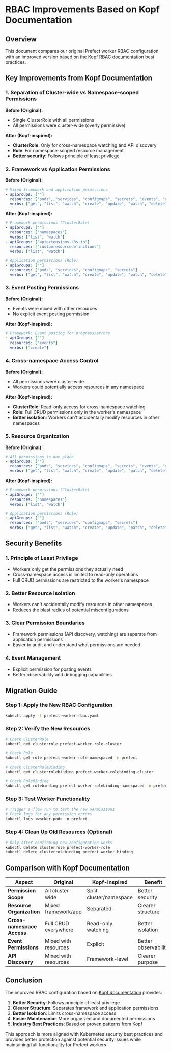 # RBAC Improvements Based on Kopf Documentation

## Overview

This document compares our original Prefect worker RBAC configuration with an improved version based on the [Kopf RBAC documentation](https://kopf.readthedocs.io/en/stable/deployment/#rbac) best practices.

## Key Improvements from Kopf Documentation

### 1. **Separation of Cluster-wide vs Namespace-scoped Permissions**

**Before (Original):**
- Single ClusterRole with all permissions
- All permissions were cluster-wide (overly permissive)

**After (Kopf-inspired):**
- **ClusterRole**: Only for cross-namespace watching and API discovery
- **Role**: For namespace-scoped resource management
- **Better security**: Follows principle of least privilege

### 2. **Framework vs Application Permissions**

**Before (Original):**
```yaml
# Mixed framework and application permissions
- apiGroups: [""]
  resources: ["pods", "services", "configmaps", "secrets", "events", "namespaces"]
  verbs: ["get", "list", "watch", "create", "update", "patch", "delete"]
```

**After (Kopf-inspired):**
```yaml
# Framework permissions (ClusterRole)
- apiGroups: [""]
  resources: ["namespaces"]
  verbs: ["list", "watch"]
- apiGroups: ["apiextensions.k8s.io"]
  resources: ["customresourcedefinitions"]
  verbs: ["list", "watch"]

# Application permissions (Role)
- apiGroups: [""]
  resources: ["pods", "services", "configmaps", "secrets"]
  verbs: ["get", "list", "watch", "create", "update", "patch", "delete"]
```

### 3. **Event Posting Permissions**

**Before (Original):**
- Events were mixed with other resources
- No explicit event posting permission

**After (Kopf-inspired):**
```yaml
# Framework: Event posting for progress/errors
- apiGroups: [""]
  resources: ["events"]
  verbs: ["create"]
```

### 4. **Cross-namespace Access Control**

**Before (Original):**
- All permissions were cluster-wide
- Workers could potentially access resources in any namespace

**After (Kopf-inspired):**
- **ClusterRole**: Read-only access for cross-namespace watching
- **Role**: Full CRUD permissions only in the worker's namespace
- **Better isolation**: Workers can't accidentally modify resources in other namespaces

### 5. **Resource Organization**

**Before (Original):**
```yaml
# All permissions in one place
- apiGroups: [""]
  resources: ["pods", "services", "configmaps", "secrets", "events", "namespaces"]
  verbs: ["get", "list", "watch", "create", "update", "patch", "delete"]
```

**After (Kopf-inspired):**
```yaml
# Framework permissions (ClusterRole)
- apiGroups: [""]
  resources: ["namespaces"]
  verbs: ["list", "watch"]

# Application permissions (Role)
- apiGroups: [""]
  resources: ["pods", "services", "configmaps", "secrets"]
  verbs: ["get", "list", "watch", "create", "update", "patch", "delete"]
```

## Security Benefits

### 1. **Principle of Least Privilege**
- Workers only get the permissions they actually need
- Cross-namespace access is limited to read-only operations
- Full CRUD permissions are restricted to the worker's namespace

### 2. **Better Resource Isolation**
- Workers can't accidentally modify resources in other namespaces
- Reduces the blast radius of potential misconfigurations

### 3. **Clear Permission Boundaries**
- Framework permissions (API discovery, watching) are separate from application permissions
- Easier to audit and understand what permissions are needed

### 4. **Event Management**
- Explicit permission for posting events
- Better observability and debugging capabilities

## Migration Guide

### Step 1: Apply the New RBAC Configuration
```bash
kubectl apply -f prefect-worker-rbac.yaml
```

### Step 2: Verify the New Resources
```bash
# Check ClusterRole
kubectl get clusterrole prefect-worker-role-cluster

# Check Role
kubectl get role prefect-worker-role-namespaced -n prefect

# Check ClusterRoleBinding
kubectl get clusterrolebinding prefect-worker-rolebinding-cluster

# Check RoleBinding
kubectl get rolebinding prefect-worker-rolebinding-namespaced -n prefect
```

### Step 3: Test Worker Functionality
```bash
# Trigger a flow run to test the new permissions
# Check logs for any permission errors
kubectl logs <worker-pod> -n prefect
```

### Step 4: Clean Up Old Resources (Optional)
```bash
# Only after confirming new configuration works
kubectl delete clusterrole prefect-worker-role
kubectl delete clusterrolebinding prefect-worker-binding
```

## Comparison with Kopf Documentation

| Aspect | Original | Kopf-Inspired | Benefit |
|--------|----------|---------------|---------|
| **Permission Scope** | All cluster-wide | Split cluster/namespace | Better security |
| **Resource Organization** | Mixed framework/app | Separated | Clearer structure |
| **Cross-namespace Access** | Full CRUD everywhere | Read-only watching | Better isolation |
| **Event Permissions** | Mixed with resources | Explicit | Better observability |
| **API Discovery** | Mixed with resources | Framework-level | Clearer purpose |

## Conclusion

The improved RBAC configuration based on [Kopf documentation](https://kopf.readthedocs.io/en/stable/deployment/#rbac) provides:

1. **Better Security**: Follows principle of least privilege
2. **Clearer Structure**: Separates framework and application permissions
3. **Better Isolation**: Limits cross-namespace access
4. **Easier Maintenance**: More organized and documented permissions
5. **Industry Best Practices**: Based on proven patterns from Kopf

This approach is more aligned with Kubernetes security best practices and provides better protection against potential security issues while maintaining full functionality for Prefect workers. 